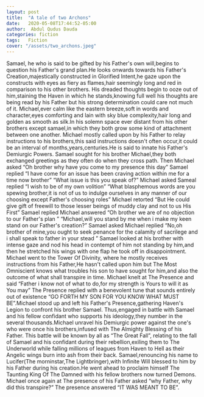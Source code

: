 ```yaml
---
layout: post 
title:  "A tale of two Archons"
date:   2020-05-08T17:44:52-05:00
author:  Abdul Qudus Dauda
categories: fiction
tags:   Fiction
cover: "/assets/two_archons.jpeg"
---
```



Samael, he who is said to be gifted by his Father's own will,begins to question his Father's grand plan.He looks onwards towards his Father's Creation,majestically constructed in Glorified Intent,he gaze upon the constructs with eyes as fiery as flames,hair seemingly long and red in comparison to his other brothers.
 His dreaded thoughts begin to ooze out of him,staining the Haven in which he stands,knowing full well his thoughts are being read by his Father but his strong determination could care not much of it.
 Michael,ever calm like the eastern breeze,soft in words and character,eyes comforting and lain with sky blue complexity,hair long and golden as smooth as silk.In his solemn space ever distant from his other brothers except samael,in which they both grow some kind of attachment between one another.
 Michael mostly called upon by his Father to relay instructions to his brothers,this said instructions doesn't often occur,it could be an interval of months,years,centuries.He is said to innate his Father's Demiurgic Powers.
 Samael sought for his brother Michael,they both exchanged greetings as they often do when they cross path.
 Then Michael asked “Oh brother why have you come to my presence this day”
Samael replied “I have come for an issue has been craving action within me for a time now brother”
“What issue is this you speak of?” Michael asked
Sameal replied “I wish to be of my own volition”
“What blasphemous words are you spewing brother,it is not of us to indulge ourselves in any manner of our choosing except Father's choosing roles” Michael retorted
“But He could give gift of freewill to those lesser beings of muddy clay and not to us His First” Samael replied
Michael answered “Oh brother we are of no objection to our Father's plan ”
“Michael,will you stand by me when i make my keen stand on our Father's creation?” Samael asked
Michael replied “No,oh brother of mine,you ought to seek penance for the calamity of sacrilege and i shall speak to father in your stead ”
Samael looked at his brother with intense gaze and nod his head in contempt of him not standing by him,and then he stretched his wings with one flap he took off in disappointment.
Michael went to the Tower Of Divinity, where he mostly receives instructions from his Father,He hasn't called upon him but The Most Omniscient knows what troubles his son to have sought for him,and also the outcome of what shall transpire in time.
Michael knelt at The Presence and said “Father i know not of what to do,for my strength is Yours to will it as You may”
The Presence replied with a benevolent tune that sounds entirely out of existence “GO FORTH MY SON FOR YOU KNOW WHAT MUST BE”.Michael stood up and left his Father's Presence,gathering Haven's Legion to confront his brother Samael.
Thus,engaged in battle with Samael and his fellow confidant who supports his ideology,they number in the several thousands.Michael unravel his Demiurgic power against the one's who were once his brothers,infused with The Almighty Blessing of his Father.
This battle will be known by all as “The Great Fall”, relating to the fall of Samael and his confidant during their rebellion,exiling them to The Underworld while falling millions of leagues from Haven to Hell as their Angelic wings burn into ash from their back.
Samael,renouncing his name to Lucifer(The morninstar,The Lightbringer),with Infinite Will blessed to him by his Father during his creation.He went ahead to proclaim himself The Taunting King Of The Damned with his fellow brothers now turned Demons.
Michael once again at The presence of his Father asked “why Father, why did this transpire?”
The presence answered “IT WAS MEANT TO BE”.
